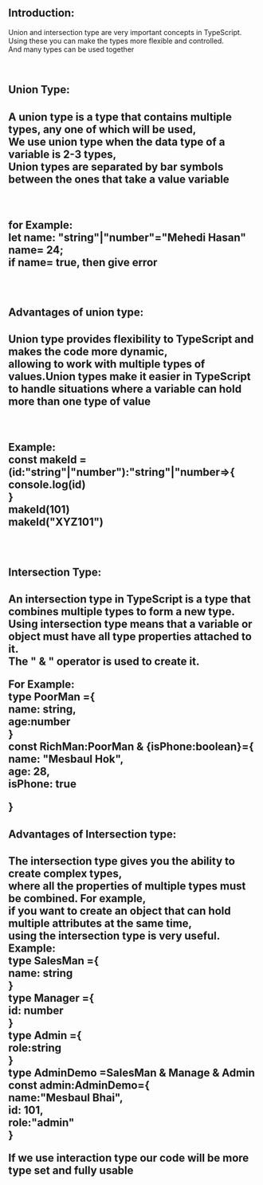 <h2>Introduction:</h2>
<p>Union and intersection type are very important concepts in TypeScript. <br>
Using these you can make the types more flexible and controlled. <br>
And many types can be used together <p> <br>

<h2>Union Type:<h2>
<p>A union type is a type that contains multiple types, any one of which will be used, <br>
We use union type when the data type of a variable is 2-3 types, <br>
Union types are separated by bar symbols between the ones that take a value variable <p> <br>

<p>for Example: <br>
let name: "string"|"number"="Mehedi Hasan" <br>
name= 24;<br>
if name= true, then give error <p> <br>


<h2>Advantages of union type: <h2>
<p>Union type provides flexibility to TypeScript and makes the code more dynamic, <br>
allowing to work with multiple types of values.Union types make it easier in TypeScript <br>
to handle situations where a variable can hold more than one type of value <p> <br>
<p>Example: <br>
const makeId =(id:"string"|"number"):"string"|"number=>{ <br>
    console.log(id) <br>
} <br>
makeId(101) <br>
makeId("XYZ101") <p> <br>


<h2>Intersection Type:<h2>
An intersection type in TypeScript is a type that combines multiple types to form a new type. <br>
Using intersection type means that a variable or object must have all type properties attached to it. <br>
The " & "  operator is used to create it. <br>

For Example: <br>
type PoorMan ={ <br>
    name: string, <br>
    age:number <br>
} <br>
const RichMan:PoorMan & {isPhone:boolean}={ <br>
    name: "Mesbaul Hok", <br>
    age: 28, <br>
    isPhone: true <br>

} <br>


<h2>Advantages of Intersection type:<h2>
The intersection type gives you the ability to create complex types, <br>
where all the properties of multiple types must be combined. For example, <br>
if you want to create an object that can hold multiple attributes at the same time, <br>
using the intersection type is very useful.<br>
Example: <br>
type SalesMan ={ <br>
    name: string <br>
} <br>
type Manager ={ <br>
    id: number <br>
} <br>
type Admin ={ <br>
    role:string <br>
} <br>
type AdminDemo =SalesMan & Manage & Admin <br>
const admin:AdminDemo={ <br>
    name:"Mesbaul Bhai", <br>
    id: 101, <br>
    role:"admin" <br>
} <br>

If we use interaction type our code will be more type set and fully usable <br>